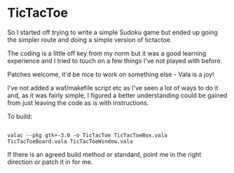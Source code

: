 TicTacToe
==========

So I started off trying to write a simple Sudoku game but ended up going the 
simpler route and doing a simple version of tictactoe.

The coding is a little off key from my norm but it was a good learning
experience and I tried to touch on a few things I've not played with before.

Patches welcome, it'd be nice to work on something else - Vala is a joy!

I've not added a waf/makefile script etc as I've seen a lot of ways to do it
and, as it was fairly simple, I figured a better understanding could be gained
from just leaving the code as is with instructions.

To build:

<code>
valac --pkg gtk+-3.0 -o TicTacToe TicTacToeBox.vala TicTacToeBoard.vala TicTacToeWindow.vala
</code>

If there is an agreed build method or standard, point me in the right direction
or patch it in for me.
